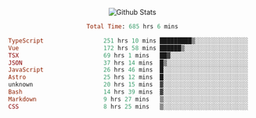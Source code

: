 <!DOCTYPE html>
<body>
<div align="center">
  
  ![Github Stats](https://github-readme-stats.vercel.app/api?username=verycrunchy&show_icons=true&theme=radical)

<!--START_SECTION:waka-->

```ruby
Total Time: 685 hrs 6 mins

TypeScript                 251 hrs 10 mins █████████▒░░░░░░░░░░░░░░░   36.67 %
Vue                        172 hrs 58 mins ██████▒░░░░░░░░░░░░░░░░░░   25.25 %
TSX                        69 hrs 1 mins   ██▓░░░░░░░░░░░░░░░░░░░░░░   10.08 %
JSON                       37 hrs 14 mins  █▒░░░░░░░░░░░░░░░░░░░░░░░   05.44 %
JavaScript                 26 hrs 46 mins  █░░░░░░░░░░░░░░░░░░░░░░░░   03.91 %
Astro                      25 hrs 12 mins  █░░░░░░░░░░░░░░░░░░░░░░░░   03.68 %
unknown                    20 hrs 15 mins  ▓░░░░░░░░░░░░░░░░░░░░░░░░   02.96 %
Bash                       14 hrs 39 mins  ▓░░░░░░░░░░░░░░░░░░░░░░░░   02.14 %
Markdown                   9 hrs 27 mins   ▒░░░░░░░░░░░░░░░░░░░░░░░░   01.38 %
CSS                        8 hrs 25 mins   ▒░░░░░░░░░░░░░░░░░░░░░░░░   01.23 %
```

<!--END_SECTION:waka-->
</div>
</body>
</html>

